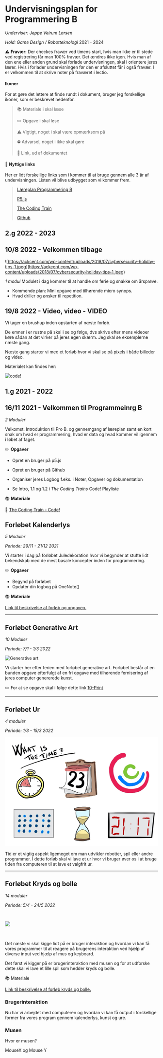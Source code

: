 # Undervisningsplan for Programmering B
_Underviser: Jeppe Veirum Larsen_

*Hold: Game Design / Robotteknologi* 2021 - 2024



⚠️ **Fravær:** Der checkes fravær ved timens start, hvis man ikke er til stede ved registrering får man 100% fravær. Det ændres ikke igen. Hvis man af den ene eller anden grund skal forlade undervisningen, skal i orientere jeres lærer. Hvis i forlader undervisningen før den er afsluttet får i også fravær. I er velkommen til at skrive noter på fraværet i lectio.



#### Ikoner

For at gøre det lettere at finde rundt i dokument, bruger jeg forskellige ikoner, som er beskrevet nedenfor.

> 📚 Materiale i skal læse
>
> ✏️ Opgave i skal løse
>
> ⚠️ Vigtigt, noget i skal være opmærksom på
>
> ⛔️ Advarsel, noget i ikke skal gøre
>
> 🔗 Link, ud af dokumentet



#### 🔗 Nyttige links

Her er lidt forskellige links som i kommer til at bruge gennem alle 3 år af undervisningen. Listen vil blive udbygget som vi kommer frem.

> [Læreplan Programmering B](https://www.uvm.dk/-/media/filer/uvm/gym-laereplaner-2017/valgfag/programmering-b-valgfag-august-2017.pdf)
>
> [P5.js](https://p5js.org)
>
> [The Coding Train](https://www.youtube.com/channel/UCvjgXvBlbQiydffZU7m1_aw)
>
> [Github](https://github.com)
## 2.g 2022 - 2023
## 10/8 2022 - Velkommen tilbage

![https://ackcent.com/wp-content/uploads/2018/07/cybersecurity-holiday-tips-1.jpeg](https://ackcent.com/wp-content/uploads/2018/07/cybersecurity-holiday-tips-1.jpeg)

*1 modul*
Modulet i dag kommer til at handle om ferie og snakke om årsprøve.

- Kommende plan: Mini opgave med tilhørende micro synops.
- Hvad driller og ønsker til repetition.

## 19/8 2022 - Video, video - VIDEO

Vi tager en brushup inden opstarten af næste forløb. 

De emner i er rustne på skal i se og følge, dvs skrive efter mens videoer køre sådan at det virker på jeres egen skærm. Jeg skal se eksemplerne næste gang.

Næste gang starter vi med et forløb hvor vi skal se på pixels i både billeder og video.

Materialet kan findes her: 

![[code!](https://thecodingtrain.com/tracks/code-programming-with-p5-js)](https://thecodingtrain.com/tracks/code-programming-with-p5-js)




## 1.g 2021 - 2022
## 16/11 2021 - Velkommen til Programmeinrg B

*2 Moduler*

Velkomst. Introduktion til Pro B. og gennemgang af læreplan samt en kort snak om hvad er programmering, hvad er data og hvad kommer vil igennem i løbet af faget.



✏️ **Opgaver**

- Opret en bruger på p5.js

- Opret en bruger på Github

- Organiser jeres Logbog f.eks. i Noter, Opgaver og dokumentation
- Se Intro, 1.1 og 1.2 i *The Coding Trains* Code! Playliste



📚 **Materiale**

🎥 [The Coding Train - Code!](https://www.youtube.com/watch?v=HerCR8bw_GE&list=PLRqwX-V7Uu6Zy51Q-x9tMWIv9cueOFTFA)



## Forløbet Kalenderlys

*5 Moduler*

*Periode: 29/11 - 21/12 2021*

Vi starter i dag på forløbet Juledekoration hvor vi begynder at stufte lidt bekendskab med de mest basale koncepter inden for programmering.



✏️ **Opgaver**

- Begynd på forløbet
- Opdater din logbog på OneNote()



📚 **Materiale**

[Link til beskrivelse af forløb og opgaven.](https://github.com/veirum/pro-c/blob/master/Forløb/Kaldenderlys.md)



---



## Forløbet Generative Art 

*10 Moduler*

*Periode: 7/1 - 1/3 2022*

 ![Generative art](https://images.squarespace-cdn.com/content/v1/5c12933f365f02733c923e4e/1628010988096-LN6S2JXID07LPGZ247QM/long-form-generative-art-banner.png)

Vi starter her efter ferien med forløbet generative art. Forløbet består af en bunden opgave efterfulgt af en fri opgave med tilhørende fernisering af jeres computer genererede kunst.



✏️ For at se opgave skal i følge dette link [10-Print](https://github.com/veirum/pro-c/blob/master/Forløb/10_print.md)



---



## Forløbet Ur 

*4 moduler*

*Periode: 1/3  - 15/3 2022* 

![time](./images/time.jpg)



Tid er et vigtig aspekt ligemeget om man udvikler robotter, spil eller andre programmer.  I dette forløb skal vi lave et ur hvor vi bruger øver os i at bruge tiden fra computeren til at lave et valgfrit ur.



---



## Forløbet Kryds og bolle 

*14 moduler*

*Periode: 5/4 - 24/5 2022*

<br>

![](https://media.istockphoto.com/vectors/hand-drawn-tic-tac-toe-vector-id831401352?k=20&m=831401352&s=612x612&w=0&h=Irx_8EfP9jZlJeKAAbN5NP0a-LLW17ZTtoDnfu7zS9M=)

<br>

Det næste vi skal kigge lidt på er bruger interaktion og hvordan vi kan få vores programmer til at reagere på brugerens interaktion ved hjælp af diverse input ved hjælp af mus og keyboard. 



Det først vi kigger på er brugerinteraktion med musen og for at udforske dette skal vi lave et lille spil som hedder kryds og bolle.



📚 Materiale



[Link til beskrivelse af forløb kryds og bolle.](https://github.com/veirum/pro-c/blob/master/Forløb/Kryds%20og%20bolle%20(pro%20c)/Kryds%20og%20bolle.md)



### Brugerinteraktion

Nu har vi arbejdet med computeren og hvordan vi kan få output i forskellige former fra vores program gennem kalenderlys, kunst og ure.









### Musen

Hvor er musen?

MouseX og Mouse Y

